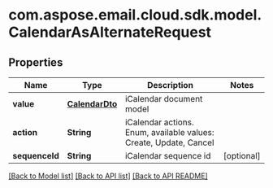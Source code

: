 
# com.aspose.email.cloud.sdk.model.CalendarAsAlternateRequest

## Properties
Name | Type | Description | Notes
------------ | ------------- | ------------- | -------------
**value** | [**CalendarDto**](CalendarDto.md) | iCalendar document model              | 
**action** | **String** | iCalendar actions. Enum, available values: Create, Update, Cancel | 
**sequenceId** | **String** | iCalendar sequence id              |  [optional]


    
    


    
    


    
    


[[Back to Model list]](README.md#documentation-for-models) [[Back to API list]](README.md#documentation-for-api-endpoints) [[Back to API README]](README.md)

